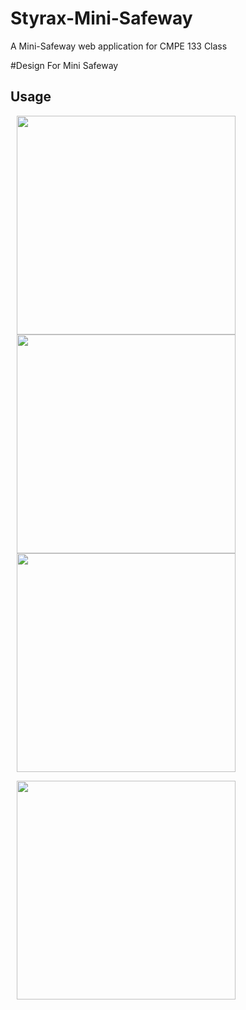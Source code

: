 # Styrax-Mini-Safeway
A Mini-Safeway web application for CMPE 133 Class

#Design For Mini Safeway

## Usage

<p float="left">
<img src="https://imgur.com/rHmLx6g.jpg" width=350 hspace="10">
<img src="https://imgur.com/ixLI0pG.jpg" width=350 hspace="10">
<img src="https://imgur.com/lYo64DE.jpg" width=350 hspace="10">
</p>
<p float="left">
<img src="https://imgur.com/dJ3tEeL.jpg" width=350 hspace="10">
</p>
